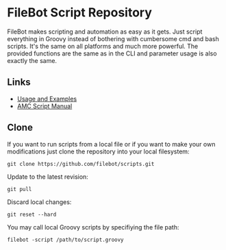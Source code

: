 # FileBot Script Repository

FileBot makes scripting and automation as easy as it gets. 
Just script everything in Groovy instead of bothering with 
cumbersome cmd and bash scripts. It's the same on all platforms 
and much more powerful. The provided functions are the same as 
in the CLI and parameter usage is also exactly the same.

## Links
* [Usage and Examples](https://www.filebot.net/forums/viewtopic.php?f=4&t=5)
* [AMC Script Manual](https://www.filebot.net/forums/viewtopic.php?f=4&t=215)

## Clone
If you want to run scripts from a local file or if you want to make your own modifications just clone the repository into your local filesystem:
```
git clone https://github.com/filebot/scripts.git
```
Update to the latest revision:
```
git pull
```
Discard local changes:
```
git reset --hard
```
You may call local Groovy scripts by specifiying the file path:
```
filebot -script /path/to/script.groovy
```
